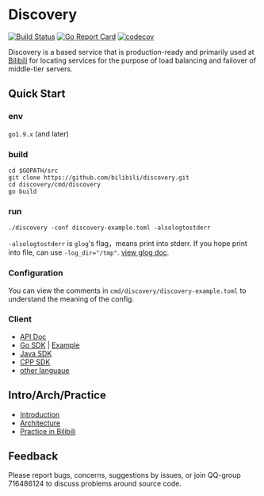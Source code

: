 # Discovery 
[![Build Status](https://travis-ci.org/bilibili/discovery.svg?branch=master)](https://travis-ci.org/bilibili/discovery) 
[![Go Report Card](https://goreportcard.com/badge/github.com/bilibili/discovery)](https://goreportcard.com/report/github.com/bilibili/discovery)
[![codecov](https://codecov.io/gh/Bilibili/discovery/branch/master/graph/badge.svg)](https://codecov.io/gh/Bilibili/discovery)

Discovery is a based service that is production-ready and primarily used at [Bilibili](https://www.bilibili.com/) for locating services for the purpose of load balancing and failover of middle-tier servers.

## Quick Start

### env

`go1.9.x` (and later)

### build
```shell
cd $GOPATH/src
git clone https://github.com/bilibili/discovery.git
cd discovery/cmd/discovery
go build
```

### run
```shell
./discovery -conf discovery-example.toml -alsologtostderr
```

`-alsologtostderr` is `glog`'s flag，means print into stderr. If you hope print into file, can use `-log_dir="/tmp"`. [view glog doc](https://godoc.org/github.com/golang/glog).

### Configuration

You can view the comments in `cmd/discovery/discovery-example.toml` to understand the meaning of the config.

### Client

* [API Doc](doc/api.md)
* [Go SDK](naming/client.go) | [Example](naming/example_test.go)
* [Java SDK](https://github.com/flygit/discoveryJavaSDK)
* [CPP SDK](https://github.com/brpc/brpc/blob/master/src/brpc/policy/discovery_naming_service.cpp)
* [other languaue](doc/sdk.md)

## Intro/Arch/Practice

* [Introduction](doc/intro.md)
* [Architecture](doc/arch.md)
* [Practice in Bilibili](doc/practice.md)

## Feedback

Please report bugs, concerns, suggestions by issues, or join QQ-group 716486124 to discuss problems around source code.
